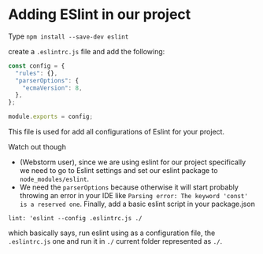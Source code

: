 # Adding ESlint in our project

Type `npm install --save-dev eslint`

create a `.eslintrc.js` file and add the following:

```js
const config = {
  "rules": {},
  "parserOptions": {
    "ecmaVersion": 8,
  },
};

module.exports = config;
```

This file is used for add all configurations of Eslint for your project.

Watch out though
- (Webstorm user), since we are using eslint for our project specifically we need to go to Eslint settings and set our eslint package to `node_modules/eslint`.
- We need the `parserOptions` because otherwise it will start probably throwing an error in your IDE like `Parsing error: The keyword 'const' is a reserved one`.
Finally, add a basic eslint script in your package.json

`lint: 'eslint --config .eslintrc.js ./`
 
which basically says, run eslint using as a configuration file, the `.eslintrc.js` one and run it in `./` current folder represented as `./`.
